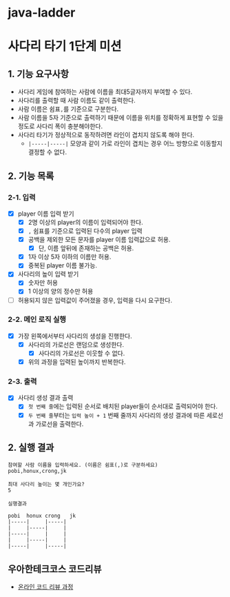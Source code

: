 # java-ladder

# 사다리 타기 1단계 미션 

## 1. 기능 요구사항
- 사다리 게임에 참여하는 사람에 이름을 최대5글자까지 부여할 수 있다. 
- 사다리를 출력할 때 사람 이름도 같이 출력한다.
- 사람 이름은 쉼표`,`를 기준으로 구분한다.
- 사람 이름을 5자 기준으로 출력하기 때문에 이름을 위치를 정확하게 표현할 수 있을 정도로 사다리 폭이 충분해야한다.
- 사다리 타기가 정상적으로 동작하려면 라인이 겹치지 않도록 해야 한다.
  - `|-----|-----|` 모양과 같이 가로 라인이 겹치는 경우 어느 방향으로 이동할지 결정할 수 없다.


## 2. 기능 목록

### 2-1. 입력
- [x] player 이름 입력 받기
  - [x] 2명 이상의 player의 이름이 입력되어야 한다.
  - [x] `,` 쉼표를 기준으로 입력된 다수의 player 입력
  - [x] 공백을 제외한 모든 문자를 player 이름 입력값으로 허용.
      - [x] 단, 이름 앞뒤에 존재하는 공백은 허용.
  - [x] 1자 이상 5자 이하의 이름만 허용.
  - [x] 중복된 player 이름 불가능.
- [x] 사다리의 높이 입력 받기
  - [x] 숫자만 허용
  - [x] 1 이상의 양의 정수만 허용
- [ ] 허용되지 않은 입력값이 주어졌을 경우, 입력을 다시 요구한다.

### 2-2. 메인 로직 실행
- [x] 가장 왼쪽에서부터 사다리의 생성을 진행한다.
  - [x] 사다리의 가로선은 랜덤으로 생성한다.
    - [x] 사다리의 가로선은 이웃할 수 없다.
  - [x] 위의 과정을 입력된 높이까지 반복한다.

### 2-3. 출력
- [x] 사다리 생성 결과 출력
  - [x] `첫 번째 줄`에는 입력된 순서로 배치된 player들이 순서대로 출력되어야 한다.
  - [x] `두 번째 줄`부터는 `입력 높이 + 1` 번째 줄까지 사다리의 생성 결과에 따른 세로선과 가로선을 출력한다.

## 2. 실행 결과
```
참여할 사람 이름을 입력하세요. (이름은 쉼표(,)로 구분하세요)
pobi,honux,crong,jk

최대 사다리 높이는 몇 개인가요?
5

실행결과

pobi  honux crong   jk
|-----|     |-----|
|     |-----|     |
|-----|     |     |
|     |-----|     |
|-----|     |-----|
```
## 우아한테크코스 코드리뷰

- [온라인 코드 리뷰 과정](https://github.com/woowacourse/woowacourse-docs/blob/master/maincourse/README.md)
